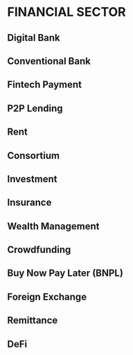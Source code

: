 # FINANCIAL SECTOR

## Digital Bank

## Conventional Bank

## Fintech Payment

## P2P Lending

## Rent

## Consortium

## Investment

## Insurance

## Wealth Management

## Crowdfunding

## Buy Now Pay Later (BNPL)

## Foreign Exchange

## Remittance

## DeFi